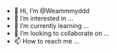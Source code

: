 - 👋 Hi, I’m @Weammmyddd
- 👀 I’m interested in ...
- 🌱 I’m currently learning ...
- 💞️ I’m looking to collaborate on ...
- 📫 How to reach me ...

<!---
Weammmyddd/Weammmyddd is a ✨ special ✨ repository because its `README.md` (this file) appears on your GitHub profile.
You can click the Preview link to take a look at your changes.
--->
